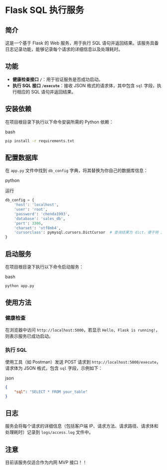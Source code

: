 # Flask SQL 执行服务

## 简介

这是一个基于 Flask 的 Web 服务，用于执行 SQL 语句并返回结果。该服务具备日志记录功能，能够记录每个请求的详细信息以及处理耗时。

## 功能

- **健康检查接口 `/`**：用于验证服务是否成功启动。
- **执行 SQL 接口 `/execute`**：接收 JSON 格式的请求体，其中包含 `sql` 字段，执行相应的 SQL 语句并返回结果。

## 安装依赖

在项目根目录下执行以下命令安装所需的 Python 依赖：

  

bash

```bash
pip install -r requirements.txt
```

## 配置数据库

在 `app.py` 文件中找到 `db_config` 字典，将其替换为你自己的数据库信息：

  

python

运行

```python
db_config = {
    'host': 'localhost',
    'user': 'root',
    'password': 'chenda1993',
    'database': 'sales_db',
    'port': 3306,
    'charset': 'utf8mb4',
    'cursorclass': pymysql.cursors.DictCursor  # 查询结果为 dict，便于转 JSON
}
```

## 启动服务

在项目根目录下执行以下命令启动服务：

  

bash

```bash
python app.py
```

## 使用方法

### 健康检查

在浏览器中访问 `http://localhost:5000`，若显示 `Hello, Flask is running!`，则表示服务已成功启动。

### 执行 SQL

使用工具（如 Postman）发送 POST 请求到 `http://localhost:5000/execute`，请求体为 JSON 格式，包含 `sql` 字段，示例如下：

  

json

```json
{
    "sql": "SELECT * FROM your_table"
}
```

## 日志

服务会将每个请求的详细信息（包括客户端 IP、请求方法、请求路径、请求体和处理耗时）记录到 `logs/access.log` 文件中。

## 注意
目前该服务仅适合作为内网 MVP 接口！！
